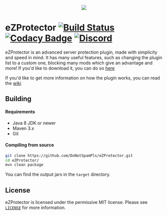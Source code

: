 <p align="center"><img src="https://owo.whats-th.is/b120fb.png"></img></p>

# eZProtector [![Build Status](https://travis-ci.org/DoNotSpamPls/eZProtector.svg?branch=master)](https://travis-ci.org/DoNotSpamPls/eZProtector) [![Codacy Badge](https://api.codacy.com/project/badge/Grade/66b8b31bd80843a9be54beb69a693e35)](https://www.codacy.com/app/DoNotSpamPls/eZProtector?utm_source=github.com&amp;utm_medium=referral&amp;utm_content=DoNotSpamPls/eZProtector&amp;utm_campaign=Badge_Grade) [![Discord](https://img.shields.io/discord/390942438061113344.svg)](https://discord.gg/UGhVcBB)

eZProtector is an advanced server protection plugin, made with simplicity and speed in mind. It has many useful features, such as changing the plugin list to a custom one, blocking many mods which give an advantage and more! If you'd like to download it, you can do so [here](https://www.spigotmc.org/resources/ezprotector.12663/)

If you'd like to get more information on how the plugin works, you can read the [wiki](https://github.com/DoNotSpamPls/eZProtector/wiki)

## Building

#### Requirements
* Java 8 JDK or newer
* Maven 3.x
* Git

#### Compiling from source
```sh
git clone https://github.com/DoNotSpamPls/eZProtector.git
cd eZProtector/
mvn clean package
```

You can find the output jars in the `target` directory.

## License
eZProtector is licensed under the permissive MIT license. Please see [`LICENSE`](https://github.com/DoNotSpamPls/eZProtector/blob/master/LICENSE) for more information.
